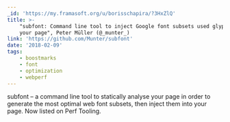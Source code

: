 ```yaml
---
_id: 'https://my.framasoft.org/u/borisschapira/?3HxZlQ'
title: >-
    "subfont: Command line tool to inject Google font subsets used glyphs into
    your page", Peter Müller (@_munter_)
link: 'https://github.com/Munter/subfont'
date: '2018-02-09'
tags:
    - boostmarks
    - font
    - optimization
    - webperf
---
```


<div class="markdown"><p>subfont – a command line tool to statically analyse your page in order to generate the most optimal web font subsets, then inject them into your page. Now listed on Perf Tooling.
</p></div>
